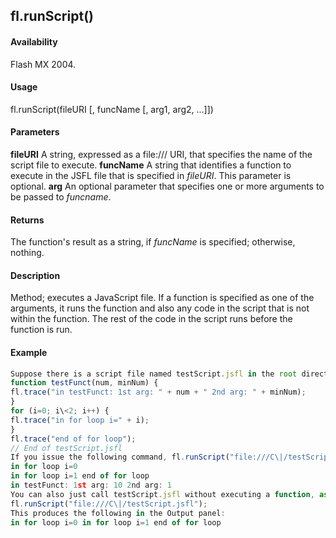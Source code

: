 ## fl.runScript()

#### Availability

Flash MX 2004.

#### Usage

fl.runScript(fileURI \[, funcName \[, arg1, arg2, ...\]\])

#### Parameters

**fileURI** A string, expressed as a file:/// URI, that specifies the name of the script file to execute.
**funcName** A string that identifies a function to execute in the JSFL file that is specified in *fileURI*. This parameter is optional.
**arg** An optional parameter that specifies one or more arguments to be passed to *funcname*.

#### Returns

The function's result as a string, if *funcName* is specified; otherwise, nothing.

#### Description

Method; executes a JavaScript file. If a function is specified as one of the arguments, it runs the function and also any code in the script that is not within the function. The rest of the code in the script runs before the function is run.

#### Example

```javascript
Suppose there is a script file named testScript.jsfl in the root directory on the C drive and its contents are as follows:
function testFunct(num, minNum) {
fl.trace("in testFunct: 1st arg: " + num + " 2nd arg: " + minNum);
}
for (i=0; i\<2; i++) {
fl.trace("in for loop i=" + i);
}
fl.trace("end of for loop");
// End of testScript.jsfl
If you issue the following command, fl.runScript("file:///C\|/testScript.jsfl", "testFunct", 10, 1); the following information appears in the Output panel:
in for loop i=0
in for loop i=1 end of for loop
in testFunct: 1st arg: 10 2nd arg: 1
You can also just call testScript.jsfl without executing a function, as follows:
fl.runScript("file:///C\|/testScript.jsfl");
This produces the following in the Output panel:
in for loop i=0 in for loop i=1 end of for loop

```